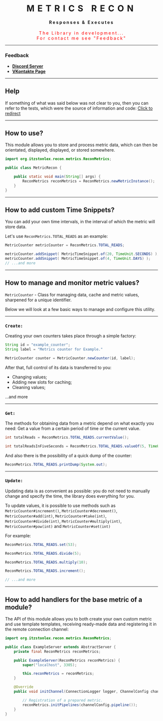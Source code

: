 <div style="letter-spacing: 10px" align="center">

# METRICS RECON

 <div style="letter-spacing: 3px">

#### Responses & Executes

   <div style="color: red">
      The Library in development... <br> For contact me see "Feedback" 
   </div>

 </div>

---
</div>

### Feedback

+ **[Discord Server](https://discord.gg/GmT9pUy8af)**
+ **[VKontakte Page](https://vk.com/itzstonlex)**

---

## Help

If something of what was said below was 
not clear to you, then you can refer to the tests, 
which were the source of information and code: [Click to redirect](src/test/java/org/itzstonlex/recon/metrics/tests)

---

## How to use?

This module allows you to store and process 
metric data, which can then be orientated, displayed, displayed, 
or stored somewhere.

```java
import org.itzstonlex.recon.metrics.ReconMetrics;

public class MetricRecon {

    public static void main(String[] args) {
        ReconMetrics reconMetrics = ReconMetrics.newMetricInstance();
    }
}
```
---

## How to add custom Time Snippets?

You can add your own time intervals, in the interval 
of which the metric will store data.

Let's use `ReconMetrics.TOTAL_READS` as an example:

```java
MetricCounter metricCounter = ReconMetrics.TOTAL_READS;

metricCounter.addSnippet( MetricTimeSnippet.of(20, TimeUnit.SECONDS) );
metricCounter.addSnippet( MetricTimeSnippet.of(4, TimeUnit.DAYS) );
// ...and more
```

---

## How to manage and monitor metric values?

`MetricCounter` - Class for managing data, cache 
and metric values, sharpened for a unique identifier.

Below we will look at a few basic ways 
to manage and configure this utility.

---

### `Create:`

Creating your own counters takes place through a simple factory:

```java
String id = "example_counter";
String label = "Metrics counter for Example."

MetricCounter counter = MetricCounter.newCounter(id, label);
```


After that, full control of its data is transferred to you:
* Changing values;
* Adding new slots for caching;
* Cleaning values;

...and more

---

### `Get:`

The methods for obtaining data from a metric depend on 
what exactly you need: Get a value from a certain period of 
time or the current value.

```java
int totalReads = ReconMetrics.TOTAL_READS.currentValue();
```

```java
int totalReadsInFiveSeconds = ReconMetrics.TOTAL_READS.valueOf(5, TimeUnit.SECONDS);
```

And also there is the possibility of a quick dump of the counter:

```java
ReconMetrics.TOTAL_READS.printDump(System.out);
```

---

### `Update:`


Updating data is as convenient as possible: you do not 
need to manually change and specify the time, the library 
does everything for you.

To update values, it is possible to use methods such as 
`MetricCounter#increment()`, `MetricCounter#decrement()`, 
`MetricCounter#add(int)`, `MetricCounter#take(int)`, 
`MetricCounter#divide(int)`, `MetricCounter#multiply(int)`, 
`MetricCounter#pow(int)` and `MetricCounter#set(int)`

For example:

```java
ReconMetrics.TOTAL_READS.set(53);

ReconMetrics.TOTAL_READS.divide(5);

ReconMetrics.TOTAL_READS.multiply(10);

ReconMetrics.TOTAL_READS.increment();

// ...and more
```

---

## How to add handlers for the base metric of a module?

The API of this module allows you to both
create your own custom metric and use template templates,
receiving ready-made data and registering it in
the remote connection channel:

```java
import org.itzstonlex.recon.metrics.ReconMetrics;

public class ExampleServer extends AbstractServer {
    private final ReconMetrics reconMetrics;

    public ExampleServer(ReconMetrics reconMetrics) {
        super("localhost", 3305);

        this.reconMetrics = reconMetrics;
    }

    @Override
    public void initChannel(ConnectionLogger logger, ChannelConfig channelConfig) {

        // Registration of a prepared metric.
        reconMetrics.initPipelines(channelConfig.pipeline());
    }
}
```